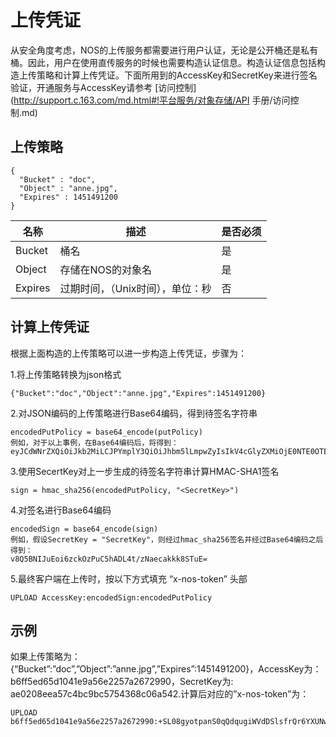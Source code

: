 # 上传凭证

从安全角度考虑，NOS的上传服务都需要进行用户认证，无论是公开桶还是私有桶。因此，用户在使用直传服务的时候也需要构造认证信息。构造认证信息包括构造上传策略和计算上传凭证。下面所用到的AccessKey和SecretKey来进行签名验证，开通服务与AccessKey请参考 [访问控制](http://support.c.163.com/md.html#!平台服务/对象存储/API 手册/访问控制.md)

## 上传策略
	{
	  "Bucket" : "doc",
	  "Object" : "anne.jpg",
	  "Expires" : 1451491200
	}

|   名称  |               描述               | 是否必须 |
|---------|----------------------------------|----------|
| Bucket  | 桶名                             | 是       |
| Object  | 存储在NOS的对象名                | 是       |
| Expires | 过期时间，（Unix时间），单位：秒 | 否       |

## 计算上传凭证
根据上面构造的上传策略可以进一步构造上传凭证，步骤为：

1.将上传策略转换为json格式

	{"Bucket":"doc","Object":"anne.jpg","Expires":1451491200}

2.对JSON编码的上传策略进行Base64编码，得到待签名字符串

	encodedPutPolicy = base64_encode(putPolicy)
	例如，对于以上事例，在Base64编码后，将得到：
	eyJCdWNrZXQiOiJkb2MiLCJPYmplY3QiOiJhbm5lLmpwZyIsIkV4cGlyZXMiOjE0NTE0OTEyMDB9

3.使用SecertKey对上一步生成的待签名字符串计算HMAC-SHA1签名
	
	sign = hmac_sha256(encodedPutPolicy, "<SecretKey>")

4.对签名进行Base64编码

	encodedSign = base64_encode(sign)
	例如，假设SecretKey = "SecretKey"，则经过hmac_sha256签名并经过Base64编码之后得到：
	v8Q5BNIJuEoi6zckOzPuC5hADL4t/zNaecakkk8STuE=

5.最终客户端在上传时，按以下方式填充 “x-nos-token” 头部

	UPLOAD AccessKey:encodedSign:encodedPutPolicy

## 示例
如果上传策略为：{“Bucket”:”doc”,”Object”:”anne.jpg”,”Expires”:1451491200}，AccessKey为：b6ff5ed65d1041e9a56e2257a2672990，SecretKey为: ae0208eea57c4bc9bc5754368c06a542.计算后对应的”x-nos-token”为：

	UPLOAD b6ff5ed65d1041e9a56e2257a2672990:+SL08gyotpanS0qQdqugiWVdDSlsfrQr6YXUNw0Nkz4=:eyJCdWNrZXQiOiJkb2MiLCJPYmplY3QiOiJhbm5lLmpwZyIsIkV4cGlyZXMiOjE0NTE0OTEyMDB9











